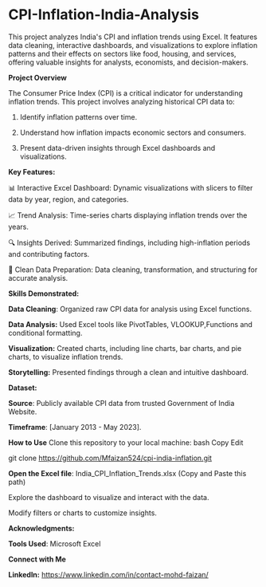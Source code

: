 # CPI-Inflation-India-Analysis
This project analyzes India's CPI and inflation trends using Excel. It features data cleaning, interactive dashboards, and visualizations to explore inflation patterns and their effects on sectors like food, housing, and services, offering valuable insights for analysts, economists, and decision-makers.

**Project Overview**

The Consumer Price Index (CPI) is a critical indicator for understanding inflation trends. This project involves analyzing historical CPI data to:

1. Identify inflation patterns over time.

2. Understand how inflation impacts economic sectors and consumers.
   
3. Present data-driven insights through Excel dashboards and visualizations.

**Key Features:**

📊 Interactive Excel Dashboard: Dynamic visualizations with slicers to filter data by year, region, and categories.

📈 Trend Analysis: Time-series charts displaying inflation trends over the years.

🔍 Insights Derived: Summarized findings, including high-inflation periods and contributing factors.

📑 Clean Data Preparation: Data cleaning, transformation, and structuring for accurate analysis.

**Skills Demonstrated:**

**Data Cleaning**: Organized raw CPI data for analysis using Excel functions.

**Data Analysis:** Used Excel tools like PivotTables, VLOOKUP,Functions and conditional formatting.

**Visualization:** Created charts, including line charts, bar charts, and pie charts, to visualize inflation trends.

**Storytelling:** Presented findings through a clean and intuitive dashboard.

**Dataset:**

**Source**: Publicly available CPI data from trusted Government of India Website.

**Timeframe**: [January 2013 - May 2023].

**How to Use**
Clone this repository to your local machine:
bash
Copy
Edit

git clone https://github.com/Mfaizan524/cpi-india-inflation.git

**Open the Excel file**: India_CPI_Inflation_Trends.xlsx (Copy and Paste this path)

Explore the dashboard to visualize and interact with the data.

Modify filters or charts to customize insights.



**Acknowledgments:**

**Tools Used**: Microsoft Excel


**Connect with Me**

**LinkedIn:** https://www.linkedin.com/in/contact-mohd-faizan/

